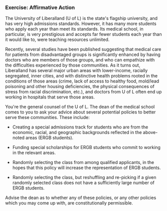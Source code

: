 ### Exercise: Affirmative Action

The University of Liberalland (U of L) is the state's flagship university, and has very high admissions standards. However, it has many more students who apply each year than meet its standards. Its medical school, in particular, is very prestigious and accepts far fewer students each year than it would like to, were teaching resources unlimited.

Recently, several studies have been published suggesting that medical care for patients from disadvantaged groups is significantly enhanced by having doctors who are members of those groups, and who can empathize with the difficulties experienced by those communities. As it turns out, Liberalland has several major urban areas with lower-income, racially segregated, inner cities, and with distinctive health problems rooted in the conditions of those areas (crime, lack of access to healthy food, mold/lead poisoning and other housing deficiencies, the physical consequences of stress from racial discrimination, etc.), and doctors from U of L often end up working in hospitals that serve those areas.

You're the general counsel of the U of L. The dean of the medical school comes to you to ask your advice about several potential policies to better serve these communities. These include:

- Creating a special admissions track for students who are from the economic, racial, and geographic backgrounds reflected in the above-noted areas (ERGB students).

- Funding special scholarships for ERGB students who commit to working in the relevant areas.

- Randomly selecting the class from among qualified applicants, in the hopes that this policy will increase the representation of ERGB students.

- Randomly selecting the class, but reshuffling and re-picking if a given randomly selected class does not have a sufficiently large number of ERGB students.

Advise the dean as to whether any of these policies, or any other policies which you may come up with, are constitutionally permissible.
